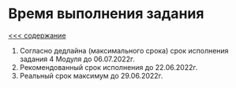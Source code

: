 # Время выполнения задания

[<<< содержание](./technicalspecification.md)

1. Согласно дедлайна (максимального срока) срок исполнения задания 4 Модуля до 06.07.2022г.
2. Рекомендованный срок исполнения до 22.06.2022г.
3. Реальный срок максимум до 29.06.2022г.
